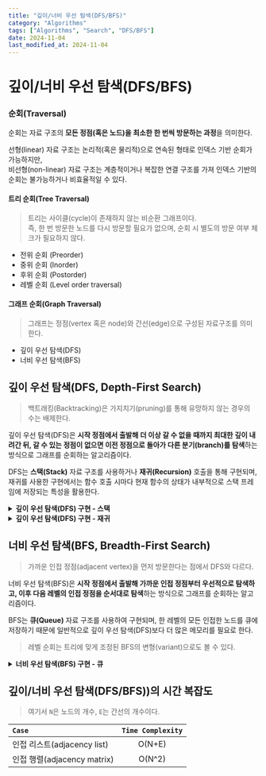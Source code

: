```yaml
---
title: "깊이/너비 우선 탐색(DFS/BFS)"
category: "Algorithms"
tags: ["Algorithms", "Search", "DFS/BFS"]
date: 2024-11-04
last_modified_at: 2024-11-04
---
```


# 깊이/너비 우선 탐색(DFS/BFS)

### 순회(Traversal)

순회는 자료 구조의 **모든 정점(혹은 노드)을 최소한 한 번씩 방문하는 과정**을 의미한다. 

선형(linear) 자료 구조는 논리적(혹은 물리적)으로 연속된 형태로 인덱스 기반 순회가 가능하지만,  
비선형(non-linear) 자료 구조는 계층적이거나 복잡한 연결 구조를 가져 인덱스 기반의 순회는 불가능하거나 비효율적일 수 있다. 

#### 트리 순회(Tree Traversal)
> 트리는 사이클(cycle)이 존재하지 않는 비순환 그래프이다.   
> 즉, 한 번 방문한 노드를 다시 방문할 필요가 없으며, 순회 시 별도의 방문 여부 체크가 필요하지 않다. 

- 전위 순회 (Preorder)  
- 중위 순회 (Inorder)
- 후위 순회 (Postorder)
- 레벨 순회 (Level order traversal)

#### 그래프 순회(Graph Traversal)
> 그래프는 정점(vertex 혹은 node)와 간선(edge)으로 구성된 자료구조를 의미한다.  

- 깊이 우선 탐색(DFS)
- 너비 우선 탐색(BFS)

## 깊이 우선 탐색(DFS, Depth-First Search)
> 백트래킹(Backtracking)은 가지치기(pruning)를 통해 유망하지 않는 경우의 수는 배제한다.  

깊이 우선 탐색(DFS)은 **시작 정점에서 출발해 더 이상 갈 수 없을 때까지 최대한 깊이 내려간 뒤, 갈 수 있는 정점이 없으면 이전 정점으로 돌아가 다른 분기(branch)를 탐색**하는 방식으로 그래프를 순회하는 알고리즘이다. 

DFS는 **스택(Stack)** 자료 구조를 사용하거나 **재귀(Recursion)** 호출을 통해 구현되며, 재귀를 사용한 구현에서는 함수 호출 시마다 현재 함수의 상태가 내부적으로 스택 프레임에 저장되는 특성을 활용한다. 

<details markdown=1>
<summary markdown='span'><b>깊이 우선 탐색(DFS) 구현 - 스택</b></summary>

- 인접 리스트(adjacent list) 
    ```js
    const graph = {
        A: ['B', 'F'],
        B: ['C', 'D'],
        C: [],
        D: ['E'],
    };

    function DFS(graph, startNode){
        const stack = [ startNode ];
        const route = new Set();
        
        while(stack.length){
            const node = stack.pop();

            if(!route.has(node)){
                route.add(node);

                if(graph[node] && Array.isArray(graph[node])){
                    for (let i = graph[node].length - 1; i >= 0; i--) {
                        if(graph[node][i] && !route.has(graph[node][i])) {
                            stack.push(graph[node][i]);
                        }
                    }
                }
            }
        }
        return Array.from(route);   
    }

    DFS(graph, 'A');    // ['A', 'B', 'C', 'D', 'E', 'F']
    ```

- 인접 행렬(adjacent matrix)
    ```js
    const graph = [
        [0, 1, 0, 0, 0, 1], // A
        [1, 0, 1, 1, 0, 0], // B
        [0, 1, 0, 0, 0, 0], // C
        [0, 1, 0, 0, 1, 0], // D
        [0, 0, 0, 1, 0, 0], // E
        [1, 0, 0, 0, 0, 0]  // F
    ];

    function DFS(graph, startNode){
        const stack = [ startNode ];
        const route = new Set();
        
        while(stack.length){
            const node = stack.pop();

            if(!route.has(node)){
                route.add(node);

                for (let i = graph[node].length - 1; i >= 0; i--) {
                    if(graph[node][i] && !route.has(i)) stack.push(i);
                }
            }
        }
        return Array.from(route);   
    }

    DFS(graph, 0);    // [0, 1, 2, 3, 4, 5]
    ```
</details>
<details markdown=1>
<summary markdown='span'><b>깊이 우선 탐색(DFS) 구현 - 재귀</b></summary>

> 반드시 종료 조건인  베이스 케이스(base case)를 설정해야 하며, 탐색 깊이가 깊어질수록 스택 오버플로우에 유의해야 한다. 

- 인접 리스트(adjacent list) 
    ```js
    const graph = {
        A: ['B', 'F'],
        B: ['C', 'D'],
        C: [],
        D: ['E'],
    };

    function DFS(graph, startNode){
        if(!graph[startNode]){
            console.warn(`Start node ${startNode} does not exist in the graph.`);
            return []; 
        }

        const route = new Set();

        function traverse(node){
            if(!route.has(node)){
                route.add(node);

                if(graph[node] && Array.isArray(graph[node])){
                    graph[node].forEach(traverse);
                }
            }
        }

        traverse(startNode);

        return Array.from(route);   
    }

    DFS(graph, 'A');    // ['A', 'B', 'C', 'D', 'E', 'F']
    ```

- 인접 행렬(adjacent matrix)
    ```js
    const graph = [
        [0, 1, 0, 0, 0, 1], // A
        [1, 0, 1, 1, 0, 0], // B
        [0, 1, 0, 0, 0, 0], // C
        [0, 1, 0, 0, 1, 0], // D
        [0, 0, 0, 1, 0, 0], // E
        [1, 0, 0, 0, 0, 0]  // F
    ];

    function DFS(graph, startNode){
        if(!graph[startNode]){
            console.warn(`Start node ${startNode} does not exist in the graph.`);
            return []; 
        }

        const route = new Set();

        function traverse(node){
            if(!route.has(node)){
                route.add(node);
                graph[node].forEach((v, i) => v && traverse(i));
            }
        }

        traverse(startNode);

        return Array.from(route);   
    }

    DFS(graph, 0);    // [0, 1, 2, 3, 4, 5]
    ```

</details>

## 너비 우선 탐색(BFS, Breadth-First Search)
> 가까운 인접 정점(adjacent vertex)을 먼저 방문한다는 점에서 DFS와 다르다. 

너비 우선 탐색(BFS)은 **시작 정점에서 출발해 가까운 인접 정점부터 우선적으로 탐색하고, 이후 다음 레벨의 인접 정점을 순서대로 탐색**하는 방식으로 그래프를 순회하는 알고리즘이다. 

BFS는 **큐(Queue)** 자료 구조를 사용하여 구현되며, 한 레벨의 모든 인접한 노드를 큐에 저장하기 때문에 일반적으로 깊이 우선 탐색(DFS)보다 더 많은 메모리를 필요로 한다. 

> 레벨 순회는 트리에 맞게 조정된 BFS의 변형(variant)으로도 볼 수 있다.

<details markdown=1>
<summary markdown='span'><b>너비 우선 탐색(BFS) 구현 - 큐</b></summary>

> [큐 클래스 구현 참고](../../Data-Structure/Stack-Queue/queue.md)

- 인접 리스트(adjacent list) 
    ```js
    const graph = {
        A: ['B', 'F'],
        B: ['C', 'D'],
        C: [],
        D: ['E'],
    };

    function BFS(graph, startNode){
        const queue = new Queue([ startNode ]);
        const route = new Set();
        
        while(queue.size){
            const node = queue.dequeue();

            if(!route.has(node)){
                route.add(node);

                if(graph[node] && Array.isArray(graph[node])){
                    graph[node].forEach(v => queue.enqueue(v));
                }            
            }
        }
        return Array.from(route);   
    }

    BFS(graph, 'A');    // ['A', 'B', 'F', 'C', 'D', 'E']
    ```

- 인접 행렬(adjacent matrix)
    ```js
    const graph = [
        [0, 1, 0, 0, 0, 1], // A
        [1, 0, 1, 1, 0, 0], // B
        [0, 1, 0, 0, 0, 0], // C
        [0, 1, 0, 0, 1, 0], // D
        [0, 0, 0, 1, 0, 0], // E
        [1, 0, 0, 0, 0, 0]  // F
    ];

    function BFS(graph, startNode){
        const queue = new Queue([ startNode ]);
        const route = new Set();
        
        while(queue.size){
            const node = queue.dequeue();

            if(!route.has(node)){
                route.add(node);
                graph[node].forEach((v, i) => v && queue.enqueue(i));         
            }
        }
        return Array.from(route);   
    }

    BFS(graph, 0);    // [0, 1, 5, 2, 3, 4]
    ```
</details>

## 깊이/너비 우선 탐색(DFS/BFS))의 시간 복잡도
> 여기서 `N`은 노드의 개수, `E`는 간선의 개수이다. 

| `Case` | `Time Complexity` |
| :--- | :----: | 
| 인접 리스트(adjacency list) | O(N+E) | 
| 인접 행렬(adjacency matrix) | O(N^2) | 
